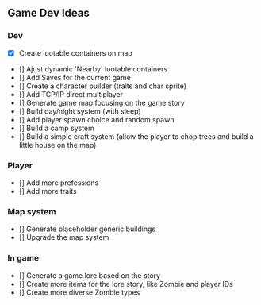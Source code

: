 ## Game Dev Ideas

### Dev
- [x] Create lootable containers on map
- [] Ajust dynamic 'Nearby' lootable containers
- [] Add Saves for the current game
- [] Create a character builder (traits and char sprite)
- [] Add TCP/IP direct multiplayer
- [] Generate game map focusing on the game story
- [] Build day/night system (with sleep)
- [] Add player spawn choice and random spawn
- [] Build a camp system
- [] Build a simple craft system (allow the player to chop trees and build a little house on the map)

### Player
- [] Add more prefessions
- [] Add more traits

### Map system
- [] Generate placeholder generic buildings
- [] Upgrade the map system

### In game
- [] Generate a game lore based on the story
- [] Create more items for the lore story, like Zombie and player IDs
- [] Create more diverse Zombie types